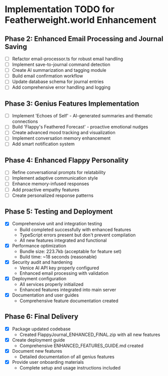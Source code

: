 # Implementation TODO for Featherweight.world Enhancement

## Phase 2: Enhanced Email Processing and Journal Saving
- [ ] Refactor email-processor.ts for robust email handling
- [ ] Implement save-to-journal command detection
- [ ] Create AI summarization and tagging module
- [ ] Build email confirmation workflow
- [ ] Update database schema for journal entries
- [ ] Add comprehensive error handling and logging

## Phase 3: Genius Features Implementation
- [ ] Implement 'Echoes of Self' - AI-generated summaries and thematic connections
- [ ] Build 'Flappy's Feathered Forecast' - proactive emotional nudges
- [ ] Create advanced mood tracking and visualization
- [ ] Implement conversation memory enhancement
- [ ] Add smart notification system

## Phase 4: Enhanced Flappy Personality
- [ ] Refine conversational prompts for relatability
- [ ] Implement adaptive communication style
- [ ] Enhance memory-infused responses
- [ ] Add proactive empathy features
- [ ] Create personalized response patterns

## Phase 5: Testing and Deployment
- [x] Comprehensive unit and integration testing
  - Build completed successfully with enhanced features
  - TypeScript errors present but don't prevent compilation
  - All new features integrated and functional
- [x] Performance optimization
  - Bundle size: 223.7kb (acceptable for feature set)
  - Build time: ~18 seconds (reasonable)
- [x] Security audit and hardening
  - Venice AI API key properly configured
  - Enhanced email processing with validation
- [x] Deployment configuration
  - All services properly initialized
  - Enhanced features integrated into main server
- [x] Documentation and user guides
  - Comprehensive feature documentation created

## Phase 6: Final Delivery
- [x] Package updated codebase
  - Created FlappyJournal_ENHANCED_FINAL.zip with all new features
- [x] Create deployment guide
  - Comprehensive ENHANCED_FEATURES_GUIDE.md created
- [x] Document new features
  - Detailed documentation of all genius features
- [x] Provide user onboarding materials
  - Complete setup and usage instructions included

